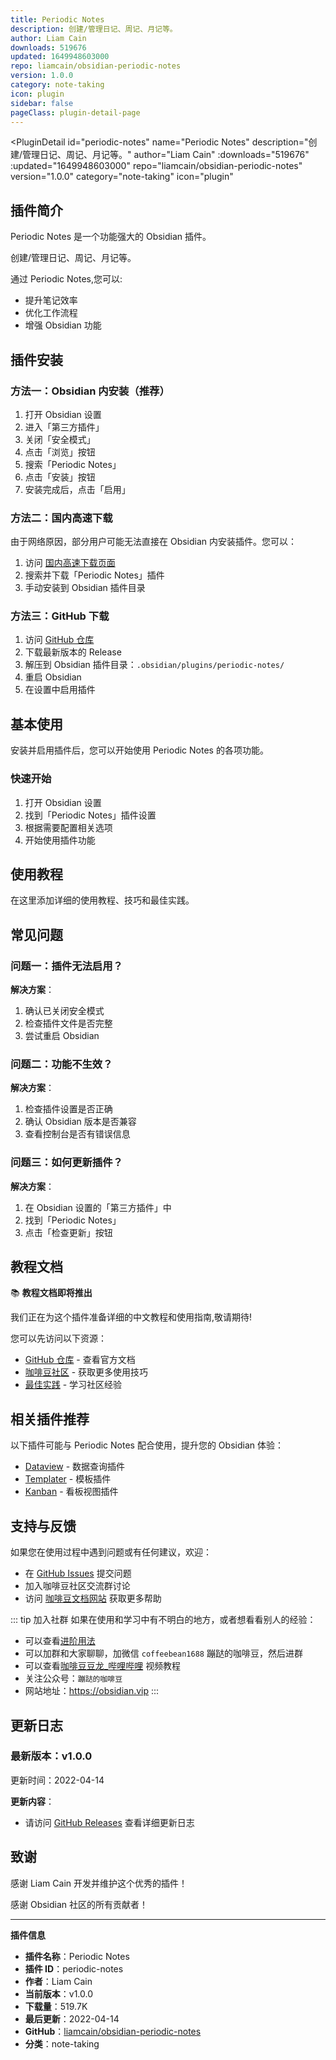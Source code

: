 ```yaml
---
title: Periodic Notes
description: 创建/管理日记、周记、月记等。
author: Liam Cain
downloads: 519676
updated: 1649948603000
repo: liamcain/obsidian-periodic-notes
version: 1.0.0
category: note-taking
icon: plugin
sidebar: false
pageClass: plugin-detail-page
---
```


<PluginDetail
  id="periodic-notes"
  name="Periodic Notes"
  description="创建/管理日记、周记、月记等。"
  author="Liam Cain"
  :downloads="519676"
  :updated="1649948603000"
  repo="liamcain/obsidian-periodic-notes"
  version="1.0.0"
  category="note-taking"
  icon="plugin"
>

<!-- AUTO_GENERATED_START -->
## 插件简介

Periodic Notes 是一个功能强大的 Obsidian 插件。

创建/管理日记、周记、月记等。

通过 Periodic Notes,您可以:

- 提升笔记效率
- 优化工作流程
- 增强 Obsidian 功能

<!-- AUTO_GENERATED_END -->

<!-- AUTO_GENERATED_START -->
## 插件安装

### 方法一：Obsidian 内安装（推荐）

1. 打开 Obsidian 设置
2. 进入「第三方插件」
3. 关闭「安全模式」
4. 点击「浏览」按钮
5. 搜索「Periodic Notes」
6. 点击「安装」按钮
7. 安装完成后，点击「启用」

### 方法二：国内高速下载

由于网络原因，部分用户可能无法直接在 Obsidian 内安装插件。您可以：

1. 访问 [国内高速下载页面](/zh/documentation/obsidian-plugins-download.html)
2. 搜索并下载「Periodic Notes」插件
3. 手动安装到 Obsidian 插件目录

### 方法三：GitHub 下载

1. 访问 [GitHub 仓库](https://github.com/liamcain/obsidian-periodic-notes)
2. 下载最新版本的 Release
3. 解压到 Obsidian 插件目录：`.obsidian/plugins/periodic-notes/`
4. 重启 Obsidian
5. 在设置中启用插件

## 基本使用

安装并启用插件后，您可以开始使用 Periodic Notes 的各项功能。

### 快速开始

1. 打开 Obsidian 设置
2. 找到「Periodic Notes」插件设置
3. 根据需要配置相关选项
4. 开始使用插件功能

<!-- AUTO_GENERATED_END -->

<!-- CUSTOM_CONTENT_START:tutorial -->
## 使用教程

在这里添加详细的使用教程、技巧和最佳实践。

<!-- CUSTOM_CONTENT_END:tutorial -->

<!-- SHARED_CONTENT_START -->
## 常见问题

### 问题一：插件无法启用？

**解决方案**：
1. 确认已关闭安全模式
2. 检查插件文件是否完整
3. 尝试重启 Obsidian

### 问题二：功能不生效？

**解决方案**：
1. 检查插件设置是否正确
2. 确认 Obsidian 版本是否兼容
3. 查看控制台是否有错误信息

### 问题三：如何更新插件？

**解决方案**：
1. 在 Obsidian 设置的「第三方插件」中
2. 找到「Periodic Notes」
3. 点击「检查更新」按钮

## 教程文档

📚 **教程文档即将推出**

我们正在为这个插件准备详细的中文教程和使用指南,敬请期待!

您可以先访问以下资源：
- [GitHub 仓库](https://github.com/liamcain/obsidian-periodic-notes) - 查看官方文档
- [咖啡豆社区](/zh/bases/) - 获取更多使用技巧
- [最佳实践](/zh/best-practices/) - 学习社区经验

## 相关插件推荐

以下插件可能与 Periodic Notes 配合使用，提升您的 Obsidian 体验：

- [Dataview](/zh/plugins/dataview.html) - 数据查询插件
- [Templater](/zh/plugins/templater-obsidian.html) - 模板插件
- [Kanban](/zh/plugins/obsidian-kanban.html) - 看板视图插件

## 支持与反馈

如果您在使用过程中遇到问题或有任何建议，欢迎：

- 在 [GitHub Issues](https://github.com/liamcain/obsidian-periodic-notes/issues) 提交问题
- 加入咖啡豆社区交流群讨论
- 访问 [咖啡豆文档网站](https://obsidian.vip) 获取更多帮助

::: tip 加入社群
如果在使用和学习中有不明白的地方，或者想看看别人的经验：
- 可以查看[进阶用法](/zh/advanced)
- 可以加群和大家聊聊，加微信 `coffeebean1688` 蹦跶的咖啡豆，然后进群
- 可以查看[咖啡豆豆龙_哔哩哔哩](https://space.bilibili.com/618777356) 视频教程
- 关注公众号：`蹦跶的咖啡豆`
- 网站地址：https://obsidian.vip
:::
<!-- SHARED_CONTENT_END -->

<!-- AUTO_GENERATED_START -->
## 更新日志

### 最新版本：v1.0.0

更新时间：2022-04-14

**更新内容**：
- 请访问 [GitHub Releases](https://github.com/liamcain/obsidian-periodic-notes/releases) 查看详细更新日志

## 致谢

感谢 Liam Cain 开发并维护这个优秀的插件！

感谢 Obsidian 社区的所有贡献者！

---

**插件信息**
- **插件名称**：Periodic Notes
- **插件 ID**：periodic-notes
- **作者**：Liam Cain
- **当前版本**：v1.0.0
- **下载量**：519.7K
- **最后更新**：2022-04-14
- **GitHub**：[liamcain/obsidian-periodic-notes](https://github.com/liamcain/obsidian-periodic-notes)
- **分类**：note-taking
<!-- AUTO_GENERATED_END -->

</PluginDetail>

